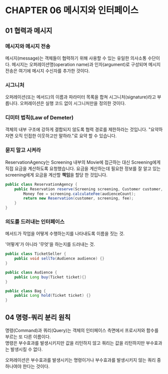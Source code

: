 # CHAPTER 06 메시지와 인터페이스

## 01 협력과 메시지

### 메시지와 메시지 전송
메시지(message)는 객체들이 협력하기 위해 사용할 수 있는 유일한 의사소통 수단이다. 메시지는 오퍼레이션명(operation name)과 
인자(argument)로 구성되며 메시지 전송은 여기에 메시지 수신자를 추가한 것이다.

### 시그니처
오퍼레이션(또는 메서드)의 이름과 파라미터 목록을 합쳐 시그니처(signature)라고 부릅니다. 
오퍼레이션은 실행 코드 없이 시그니처만을 정의한 것이다.

### 디미터 법칙(Law of Demeter)
객체의 내부 구조에 강하게 결합되지 않도록 협력 경로를 제한하라는 것입니다. "요약하자면 오직 인접한 이웃하고만 말하라."로 요약 할 수 있습니다.

### 묻지 말고 시켜라

ReservationAgency는 Screening 내부의 Movie에 접근하는 대신 Screening에게 직접 요금을 계산하도록 요청했습니다.
요금을 계산하는데 필요한 정보를 잘 알고 있는 screening에게 요금을 계산할 **책임**을 할당 한 것입니다.

```java
public class ReservationAgency {
    public Reservation reserve(Screening screening, Customer customer, int audienceCount) {
        Money fee = screening.calculateFee(audienceCount);
        return new Reservation(customer, screening, fee);
    }
}
```


### 의도를 드러내는 인터페이스

메서드가 작업을 어떻게 수행하는지를 나타내도록 이름을 짓는 것.

'어떻게'가 아니라 '무엇'을 하는지를 드러내는 것.


```java
public class TicketSeller {
    public void sellTo(Audience audience) {}
}
```

```java
public class Audience {
    public Long buy(Ticket ticket){}
}
```

```java
public class Bag {
    public Long hold(Ticket ticket) {}
}
```

## 04 명령-쿼리 분리 원칙

명령(Command)과 쿼리(Query)는 객체의 인터페이스 측면에서 프로시저와 함수를 부르는 또 다른 이름이다.  
명령은 부수효과를 발생시키지만 값을 리턴하지 않고 쿼리는 값을 리턴하지만 부수효과는 발생시킬 수 없다.

오퍼레이션은 부수효과를 발생시키는 명령이거나 부수효과를 발생시키지 않는 쿼리 중 하나여야 한다는 것이다.

